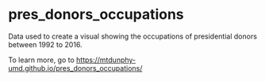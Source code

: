 # pres_donors_occupations
Data used to create a visual showing the occupations of presidential donors between 1992 to 2016.

To learn more, go to https://mtdunphy-umd.github.io/pres_donors_occupations/
